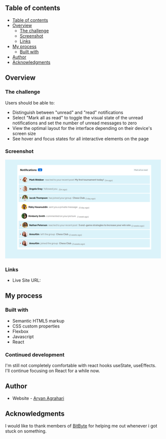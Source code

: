 ## Table of contents

- [Table of contents](#table-of-contents)
- [Overview](#overview)
  - [The challenge](#the-challenge)
  - [Screenshot](#screenshot)
  - [Links](#links)
- [My process](#my-process)
  - [Built with](#built-with)
- [Author](#author)
- [Acknowledgments](#acknowledgments)


## Overview

### The challenge

Users should be able to:

- Distinguish between "unread" and "read" notifications
- Select "Mark all as read" to toggle the visual state of the unread notifications and set the number of unread messages to zero
- View the optimal layout for the interface depending on their device's screen size
- See hover and focus states for all interactive elements on the page

### Screenshot

![](./Screenshot.png)


### Links

- Live Site URL: [](https://deft-pastelito-90dc3d.netlify.app/)

## My process

### Built with

- Semantic HTML5 markup
- CSS custom properties
- Flexbox
- Javascript 
- React


### Continued development

I'm still not completely comfortable with react hooks useState, useEffects. I'll continue focusing on React for a while now.


## Author

- Website - [Aryan Agrahari](https://polite-pothos-50ebc7.netlify.app/)


## Acknowledgments

I would like to thank members of [BitByte](https://github.com/BitByte-TPC) for helping me out whenever i got stuck on something.

